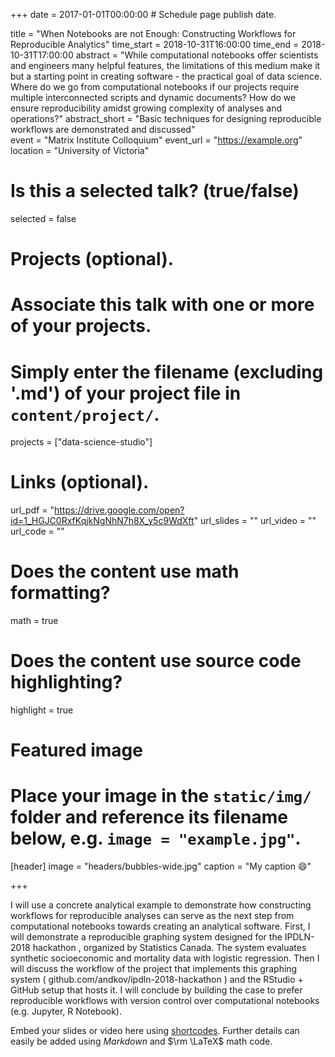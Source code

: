 +++
date = 2017-01-01T00:00:00  # Schedule page publish date.

title = "When Notebooks are not Enough: Constructing Workflows for Reproducible Analytics"
time_start = 2018-10-31T16:00:00
time_end = 2018-10-31T17:00:00
abstract = "While computational notebooks offer scientists and engineers many helpful features, the limitations of this medium make it but a starting point in creating software - the practical goal of data science. Where do we go from computational notebooks if our projects require multiple interconnected scripts and dynamic documents? How do we ensure reproducibility amidst growing complexity of analyses and operations?" 
abstract_short = "Basic techniques for designing reproducible workflows are demonstrated and discussed"  
event = "Matrix Institute Colloquium"
event_url = "https://example.org"
location = "University of Victoria"

# Is this a selected talk? (true/false)
selected = false

# Projects (optional).
#   Associate this talk with one or more of your projects.
#   Simply enter the filename (excluding '.md') of your project file in `content/project/`.
projects = ["data-science-studio"]

# Links (optional).
url_pdf = "https://drive.google.com/open?id=1_HGJC0RxfKqjkNgNhN7h8X_y5c9WdXft"
url_slides = ""
url_video = ""
url_code = ""

# Does the content use math formatting?
math = true

# Does the content use source code highlighting?
highlight = true

# Featured image
# Place your image in the `static/img/` folder and reference its filename below, e.g. `image = "example.jpg"`.
[header]
image = "headers/bubbles-wide.jpg"
caption = "My caption :smile:"



+++

I will use a concrete analytical example to demonstrate how constructing workflows for
reproducible analyses can serve as the next step from computational notebooks towards
creating an analytical software. First, I will demonstrate a reproducible graphing system
designed for the IPDLN-2018 hackathon , organized by Statistics Canada. The system evaluates synthetic socioeconomic and mortality data with logistic regression. Then I will discuss the workflow of the project that implements this graphing system
( github.com/andkov/ipdln-2018-hackathon ) and the RStudio + GitHub setup that hosts it. I will conclude by building the case to prefer reproducible workflows with version control over computational notebooks (e.g. Jupyter, R Notebook).

Embed your slides or video here using [shortcodes](https://sourcethemes.com/academic/post/writing-markdown-latex/). Further details can easily be added using *Markdown* and $\rm \LaTeX$ math code.
